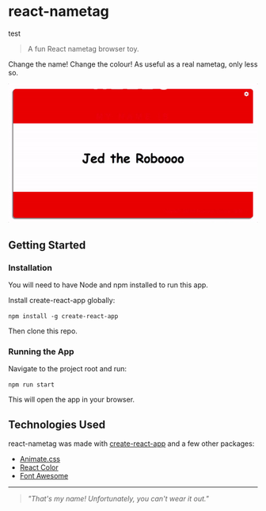 # react-nametag

test

> A fun React nametag browser toy.

Change the name! Change the colour! As useful as a real nametag, only less so.

![app demonstration](nametag-app-640x356.gif)

## Getting Started

### Installation

You will need to have Node and npm installed to run this app.

Install create-react-app globally:

`npm install -g create-react-app`

Then clone this repo. 

### Running the App

Navigate to the project root and run:

`npm run start`

This will open the app in your browser.

## Technologies Used

react-nametag was made with [create-react-app](https://github.com/facebookincubator/create-react-app) and a few other packages:
- [Animate.css](https://daneden.github.io/animate.css/)
- [React Color](https://casesandberg.github.io/react-color/)
- [Font Awesome](https://fortawesome.github.io/Font-Awesome/)

* * *

>_"That's my name! Unfortunately, you can't wear it out."_
